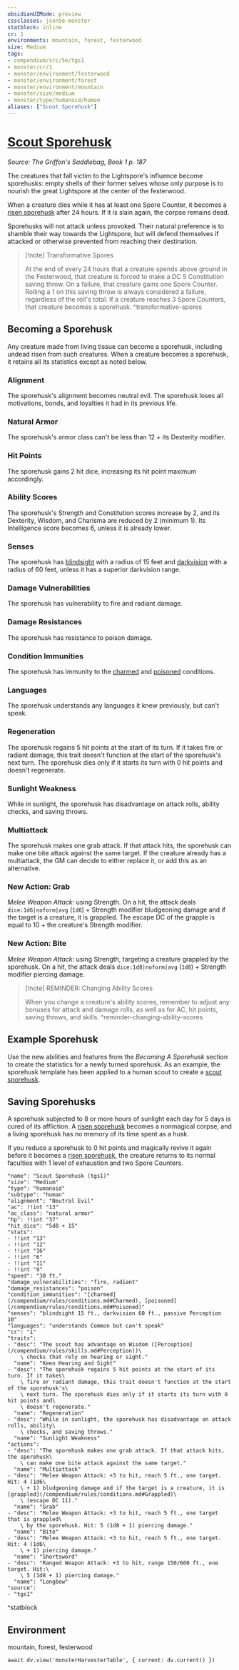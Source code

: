 ```yaml
---
obsidianUIMode: preview
cssclasses: json5e-monster
statblock: inline
cr: 1
environments: mountain, forest, festerwood
size: Medium
tags:
- compendium/src/5e/tgs1
- monster/cr/1
- monster/environment/festerwood
- monster/environment/forest
- monster/environment/mountain
- monster/size/medium
- monster/type/humanoid/human
aliases: ["Scout Sporehusk"]
---
```

# [Scout Sporehusk](compendium\bestiary\humanoid/scout-sporehusk-tgs1.md)
*Source: The Griffon's Saddlebag, Book 1 p. 187*

The creatures that fall victim to the Lightspore's influence become sporehusks: empty shells of their former selves whose only purpose is to nourish the great Lightspore at the center of the festerwood.

When a creature dies while it has at least one Spore Counter, it becomes a [risen sporehusk](compendium/bestiary/undead/risen-sporehusk-tgs1.md) after 24 hours. If it is slain again, the corpse remains dead.

Sporehusks will not attack unless provoked. Their natural preference is to shamble their way towards the Lightspore, but will defend themselves if attacked or otherwise prevented from reaching their destination.

> [!note] Transformative Spores
> 
> At the end of every 24 hours that a creature spends above ground in the Festerwood, that creature is forced to make a DC 5 Constitution saving throw. On a failure, that creature gains one Spore Counter. Rolling a 1 on this saving throw is always considered a failure, regardless of the roll's total. If a creature reaches 3 Spore Counters, that creature becomes a sporehusk.
^transformative-spores

## Becoming a Sporehusk

Any creature made from living tissue can become a sporehusk, including undead risen from such creatures. When a creature becomes a sporehusk, it retains all its statistics except as noted below.

### Alignment

The sporehusk's alignment becomes neutral evil. The sporehusk loses all motivations, bonds, and loyalties it had in its previous life.

### Natural Armor

The sporehusk's armor class can't be less than 12 + its Dexterity modifier.

### Hit Points

The sporehusk gains 2 hit dice, increasing its hit point maximum accordingly.

### Ability Scores

The sporehusk's Strength and Constitution scores increase by 2, and its Dexterity, Wisdom, and Charisma are reduced by 2 (minimum 1). Its Intelligence score becomes 6, unless it is already lower.

### Senses

The sporehusk has [blindsight](/compendium/rules/senses.md#Blindsight) with a radius of 15 feet and [darkvision](/compendium/rules/senses.md#Darkvision) with a radius of 60 feet, unless it has a superior darkvision range.

### Damage Vulnerabilities

The sporehusk has vulnerability to fire and radiant damage.

### Damage Resistances

The sporehusk has resistance to poison damage.

### Condition Immunities

The sporehusk has immunity to the [charmed](/compendium/rules/conditions.md#Charmed) and [poisoned](/compendium/rules/conditions.md#Poisoned) conditions.

### Languages

The sporehusk understands any languages it knew previously, but can't speak.

### Regeneration

The sporehusk regains 5 hit points at the start of its turn. If it takes fire or radiant damage, this trait doesn't function at the start of the sporehusk's next turn. The sporehusk dies only if it starts its turn with 0 hit points and doesn't regenerate.

### Sunlight Weakness

While in sunlight, the sporehusk has disadvantage on attack rolls, ability checks, and saving throws.

### Multiattack

The sporehusk makes one grab attack. If that attack hits, the sporehusk can make one bite attack against the same target. If the creature already has a multiattack, the GM can decide to either replace it, or add this as an alternative.

### New Action: Grab

*Melee Weapon Attack:* using Strength. On a hit, the attack deals `dice:1d6|noform|avg` (`1d6`) + Strength modifier bludgeoning damage and if the target is a creature, it is grappled. The escape DC of the grapple is equal to 10 + the creature's Strength modifier.

### New Action: Bite

*Melee Weapon Attack:* using Strength, targeting a creature grappled by the sporehusk. On a hit, the attack deals `dice:1d8|noform|avg` (`1d8`) + Strength modifier piercing damage.

> [!note] REMINDER: Changing Ability Scores
> 
> When you change a creature's ability scores, remember to adjust any bonuses for attack and damage rolls, as well as for AC, hit points, saving throws, and skills.
^reminder-changing-ability-scores

## Example Sporehusk

Use the new abilities and features from the *Becoming A Sporehusk* section to create the statistics for a newly turned sporehusk. As an example, the sporehusk template has been applied to a human scout to create a [scout sporehusk](compendium/bestiary/humanoid/scout-sporehusk-tgs1.md).

## Saving Sporehusks

A sporehusk subjected to 8 or more hours of sunlight each day for 5 days is cured of its affliction. A [risen sporehusk](compendium/bestiary/undead/risen-sporehusk-tgs1.md) becomes a nonmagical corpse, and a living sporehusk has no memory of its time spent as a husk.

If you reduce a sporehusk to 0 hit points and magically revive it again before it becomes a [risen sporehusk](compendium/bestiary/undead/risen-sporehusk-tgs1.md), the creature returns to its normal faculties with 1 level of exhaustion and two Spore Counters.

```statblock
"name": "Scout Sporehusk (tgs1)"
"size": "Medium"
"type": "humanoid"
"subtype": "human"
"alignment": "Neutral Evil"
"ac": !!int "13"
"ac_class": "natural armor"
"hp": !!int "37"
"hit_dice": "5d8 + 15"
"stats":
- !!int "13"
- !!int "12"
- !!int "16"
- !!int "6"
- !!int "11"
- !!int "9"
"speed": "30 ft."
"damage_vulnerabilities": "fire, radiant"
"damage_resistances": "poison"
"condition_immunities": "[charmed](/compendium/rules/conditions.md#Charmed), [poisoned](/compendium/rules/conditions.md#Poisoned)"
"senses": "blindsight 15 ft., darkvision 60 ft., passive Perception 10"
"languages": "understands Common but can't speak"
"cr": "1"
"traits":
- "desc": "The scout has advantage on Wisdom ([Perception](/compendium/rules/skills.md#Perception))\
    \ checks that rely on hearing or sight."
  "name": "Keen Hearing and Sight"
- "desc": "The sporehusk regains 5 hit points at the start of its turn. If it takes\
    \ fire or radiant damage, this trait doesn't function at the start of the sporehusk's\
    \ next turn. The sporehusk dies only if it starts its turn with 0 hit points and\
    \ doesn't regenerate."
  "name": "Regeneration"
- "desc": "While in sunlight, the sporehusk has disadvantage on attack rolls, ability\
    \ checks, and saving throws."
  "name": "Sunlight Weakness"
"actions":
- "desc": "The sporehusk makes one grab attack. If that attack hits, the sporehusk\
    \ can make one bite attack against the same target."
  "name": "Multiattack"
- "desc": "Melee Weapon Attack: +3 to hit, reach 5 ft., one target. Hit: 4 (1d6\
    \ + 1) bludgeoning damage and if the target is a creature, it is [grappled](/compendium/rules/conditions.md#Grappled)\
    \ (escape DC 11)."
  "name": "Grab"
- "desc": "Melee Weapon Attack: +3 to hit, reach 5 ft., one target that is grappled\
    \ by the sporehusk. Hit: 5 (1d8 + 1) piercing damage."
  "name": "Bite"
- "desc": "Melee Weapon Attack: +3 to hit, reach 5 ft., one target. Hit: 4 (1d6\
    \ + 1) piercing damage."
  "name": "Shortsword"
- "desc": "Ranged Weapon Attack: +3 to hit, range 150/600 ft., one target. Hit:\
    \ 5 (1d8 + 1) piercing damage."
  "name": "Longbow"
"source":
- "tgs1"
```
^statblock

## Environment

mountain, forest, festerwood

```dataviewjs
await dv.view('monsterHarvesterTable', { current: dv.current() })
```